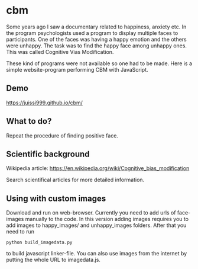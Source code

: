 # cbm
Some years ago I saw a documentary related to happiness, anxiety etc.
In the program psychologists used a program to display multiple
faces to participants. One of the faces was having a happy emotion
and the others were unhappy. The task was to find the happy face among
unhappy ones. This was called Cognitive Vias Modification.

These kind of programs were not available so one had to be made. Here is a simple
website-program performing CBM with JavaScript.

## Demo
https://juissi999.github.io/cbm/

## What to do?
Repeat the procedure of finding positive face.

## Scientific background
Wikipedia article:
https://en.wikipedia.org/wiki/Cognitive_bias_modification

Search scientifical articles for more detailed information.

## Using with custom images
Download and run on web-browser. Currently you need to add urls of face-images
manually to the code. In this version adding images requires you to add images
to happy_images/ and unhappy_images folders. After that you need to run 

`python build_imagedata.py`

to build javascript linker-file. You can also use images from the
internet by putting the whole URL to imagedata.js.